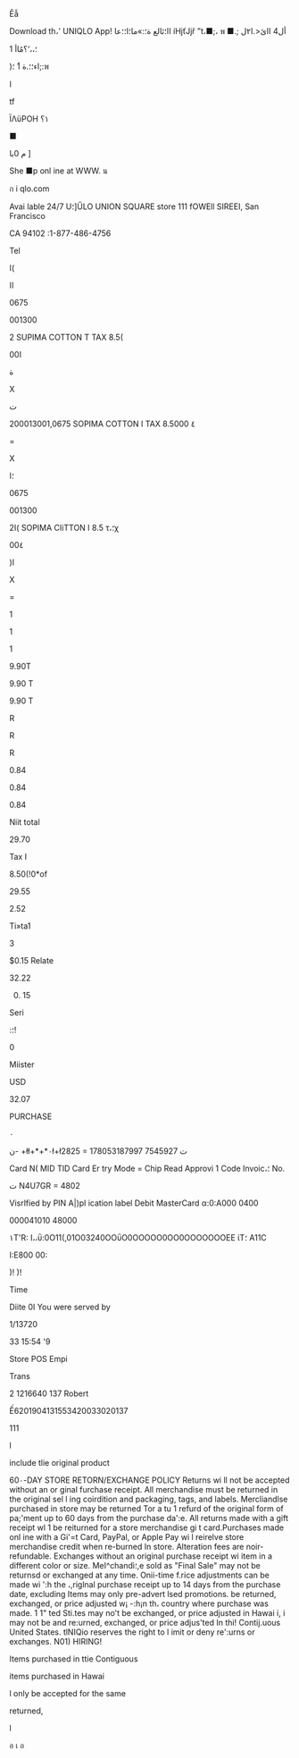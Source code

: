 Ẽẫ

Download
th،'  UNIQLO  App!
 اا؛ئالع
ة؛:»ما؛ا؛؛عا
íHjťJjř ”t،■;، พ
■.;
 أل4
 اائ<.ا٢ل

 ؛،،‘؟مًاأ
  1

 )اء؛؛.ة
์1
؛;:พ

 ا

 tf

ΪΛϋΡΟΗ  ١؟

■

 م
0با
]

She ■p  onl ine  at  WWW. น

ก  i qlo.com

Avai lable 24/7
U؛]ŰLO  UNION  SQUARE  store
111  fOWEll  SIREEI,  San  Francisco

CA  94102
:1-877-486-4756

Tel

 ا(

اا

0675

001300

2
SUPIMA  COTTON  T
TAX  8.5(

00ا

ة

X

 ت

200013001,0675
SOPIMA  COTTON  I
TAX  8.5000  ٤

=

X

؛ا

0675

001300

2ا(
SOPIMA  CIiTTON  I
8.5 τ،؛χ

 00٤

)ا

X

=

1

1

1

9.90Τ

9.90  T

9.90  T

R

R

R

0.84

0.84

0.84

Niit  total

29.70

Tax
I

 8.50(!0*of

29.55

2.52

Ti»ta1

3

$0.15  Relate

32.22

0. 15

Seri

:؛!

0

Miister

USD

32.07

PURCHASE

٠

ن- +łł+*+*٠ł+ł2825
=  178053187997
7545927 ت

Card  N(
MID
TID
Card  Er  try  Mode  =  Chip  Read
Approvi  1  Code
Invoic،؛  No.

ت  N4U7GR
=  4802

Visrlfied  by  PIN
A|)pl ication  label  Debit  MasterCard
α:0:Α000
0400

000041010
48000

١T'R:
Ι،،ΰ:0Ο11(,01Ο03240ΟΟΰΟ0ΟΟΟΟΟ0ΟΟ0ΟΟΟΟΟΟΟΕΕ
ίΤ؛
А11С

Ι:Ε800
00:

)!
)!

Time

Diite
0ا
You  were  served  by

1/13720

33 15:54 '9

Store  POS  Empi

Trans

2  1216640  137
Robert

Ế6201904131553420033020137

111

l

include  tlie  original  product

60٠-DAY  STORE  RETORN/EXCHANGE  POLICY
Returns  wi ll  not  be  accepted  without  an
or  ginal  furchase  receipt.  All  merchandise
must  be  returned  in  the  original  sel l ing
coirdition  and
packaging,  tags,  and  labels.  Mercliandlse
purchased  in  store  may  be  returned  Tor  a
tu  1  refurd  of  the  original  form  of
pa;'ment  up  to  60  days  from  the  purchase
da':e.  All  returns  made  with  a  gift  receipt
wl
1  be  reiturned  for  a  store  merchandise
gi  t card.Purchases  made  onl ine  with  a
Gi'=t  Card,  PayPal,  or  Apple  Pay  wi l
reirelve  store  merchandise  credit  when
re-burned  In  store.  Alteration  fees  are
noir-refundable.
Exchanges  without  an  original  purchase
receipt  wi
item  in  a  different  color  or  size.
Meا^chandì؛,e  sold  as  "Final  Sale"  may  not
be  returnsd  or  exchanged  at  any  time.
Onii-time  f.rice  adjustments  can  be  made
wi ':h  the  ،,riglnal  purchase  receipt  up  to
14  days  from  the  purchase  date,  excluding
Items  may  only
pre-advert  lsed  promotions.
be  returned,  exchanged,  or  price  adjusted
w¡ -:h¡n  th،  country  where  purchase  was
made.
1 1"  ted  Sti.tes  may  no't  be
exchanged,  or  price  adjusted  in  Hawai i,
i  may  not  be
and
re:urned,  exchanged,  or  price  adjus'ted  In
thi!  Contij.uous  United  States.  tlNIQio
reserves  the  right  to  l imit  or  deny
re':urns  or  exchanges.
N01)  HIRING!

Items  purchased  in  ttie  Contiguous

items  purchased  in  Hawai

l  only  be  accepted  for  the  same

returned,

l

อ
เ
อ

